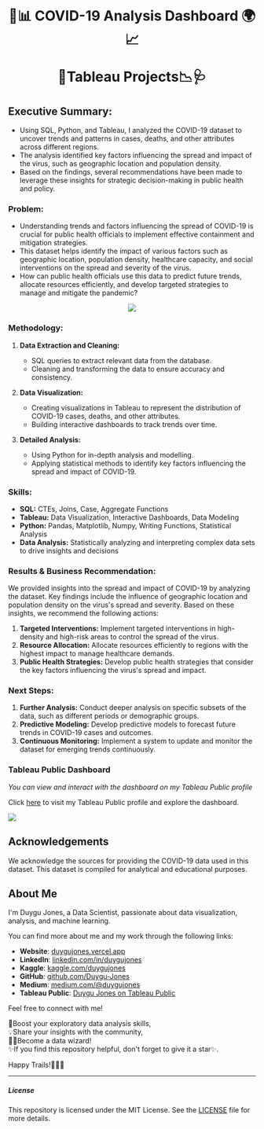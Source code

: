 <h1 align="center">
🦠📊 COVID-19 Analysis Dashboard 🌍📈
  
🎯Tableau Projects📉🩺
</h1>

## Executive Summary:

- Using SQL, Python, and Tableau, I analyzed the COVID-19 dataset to uncover trends and patterns in cases, deaths, and other attributes across different regions. 
- The analysis identified key factors influencing the spread and impact of the virus, such as geographic location and population density. 
- Based on the findings, several recommendations have been made to leverage these insights for strategic decision-making in public health and policy.

### Problem:

- Understanding trends and factors influencing the spread of COVID-19 is crucial for public health officials to implement effective containment and mitigation strategies. 
- This dataset helps identify the impact of various factors such as geographic location, population density, healthcare capacity, and social interventions on the spread and severity of the virus. 
- How can public health officials use this data to predict future trends, allocate resources efficiently, and develop targeted strategies to manage and mitigate the pandemic?

<p align="center">
  <img src="https://www.janusbarkod.com.tr/upload/39/coronavirus-890x390-1.png">
</p>

### Methodology:

1. **Data Extraction and Cleaning:**
   - SQL queries to extract relevant data from the database.
   - Cleaning and transforming the data to ensure accuracy and consistency.

2. **Data Visualization:**
   - Creating visualizations in Tableau to represent the distribution of COVID-19 cases, deaths, and other attributes.
   - Building interactive dashboards to track trends over time.

3. **Detailed Analysis:**
   - Using Python for in-depth analysis and modelling.
   - Applying statistical methods to identify key factors influencing the spread and impact of COVID-19.

### Skills:

- **SQL:** CTEs, Joins, Case, Aggregate Functions
- **Tableau:** Data Visualization, Interactive Dashboards, Data Modeling
- **Python:** Pandas, Matplotlib, Numpy, Writing Functions, Statistical Analysis
- **Data Analysis:** Statistically analyzing and interpreting complex data sets to drive insights and decisions

### Results & Business Recommendation:

We provided insights into the spread and impact of COVID-19 by analyzing the dataset. 
Key findings include the influence of geographic location and population density on the virus's spread and severity. 
Based on these insights, we recommend the following actions:

1. **Targeted Interventions:** Implement targeted interventions in high-density and high-risk areas to control the spread of the virus.
2. **Resource Allocation:** Allocate resources efficiently to regions with the highest impact to manage healthcare demands.
3. **Public Health Strategies:** Develop public health strategies that consider the key factors influencing the virus's spread and impact.

### Next Steps:

1. **Further Analysis:** Conduct deeper analysis on specific subsets of the data, such as different periods or demographic groups.
2. **Predictive Modeling:** Develop predictive models to forecast future trends in COVID-19 cases and outcomes.
3. **Continuous Monitoring:** Implement a system to update and monitor the dataset for emerging trends continuously.

### Tableau Public Dashboard

*You can view and interact with the dashboard on my Tableau Public profile*

Click [here](https://public.tableau.com/app/profile/duygu.jones/vizzes) to visit my Tableau Public profile and explore the dashboard.

![](https://github.com/Duygu-Jones/Dashboard_Projects/blob/main/TABLEAU/COVID19-Tableau-Dashboard/COVID19_Tableau_Dashboard.png)

## Acknowledgements

We acknowledge the sources for providing the COVID-19 data used in this dataset. 
This dataset is compiled for analytical and educational purposes.

## About Me

I'm Duygu Jones, a Data Scientist, passionate about data visualization, analysis, and machine learning. <br>

You can find more about me and my work through the following links:

- **Website**: [duygujones.vercel.app](https://duygujones.vercel.app/)
- **LinkedIn**: [linkedin.com/in/duygujones](https://www.linkedin.com/in/duygujones/)
- **Kaggle**: [kaggle.com/duygujones](https://www.kaggle.com/duygujones)
- **GitHub**: [github.com/Duygu-Jones](https://github.com/Duygu-Jones)
- **Medium**: [medium.com/@duygujones](https://medium.com/@duygujones)
- **Tableau Public**: [Duygu Jones on Tableau Public](https://public.tableau.com/app/profile/duygu.jones/vizzes)

Feel free to connect with me!<br>

🎯Boost your exploratory data analysis skills,<br> 
💡Share your insights with the community,<br>
👩‍💻Become a data wizard!<br>
✨If you find this repository helpful, don't forget to give it a star✨.<br>

Happy Trails!👩‍💻✨

---

##### License

This repository is licensed under the MIT License. See the [LICENSE](LICENSE) file for more details.
